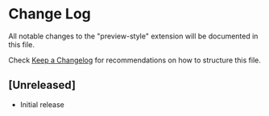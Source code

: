 # Change Log

All notable changes to the "preview-style" extension will be documented in this file.

Check [Keep a Changelog](http://keepachangelog.com/) for recommendations on how to structure this file.

## [Unreleased]

- Initial release